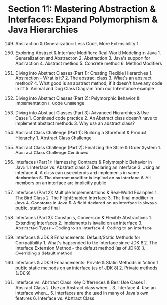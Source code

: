 # Section 11: Mastering Abstraction & Interfaces: Expand Polymorphism & Java Hierarchies

149. Abstraction & Generalization: Less Code, More Extensibility
    1. 

150. Exploring Abstract & Interface Modifiers: Real-World Modeling in Java
    1. Generalization and Abstraction
    2. Abstraction
    3. Java's support for Abstraction
    4. Abstract method
    5. Concrete method
    6. Method Modifiers

151. Diving into Abstract Classes (Part 1): Creating Flexible Hierarchies
    1. Abstraction - What is it?
    2. The abstract class
    3. What's an abstract method?
    4. What good is an abstract method, if it doesn't have any code in it?
    5. Animal and Dog Class Diagram from our Inheritance example

152. Diving into Abstract Classes (Part 2): Polymorphic Behavior & Implementation
    1. Code Challenge

153. Diving into Abstract Classes (Part 3): Advanced Hierarchies & Use Cases
    1. Continued code practice
    2. An Abstract class doesn't have to implement abstract methods
    3. Why use an abstract class?

154. Abstract Class Challenge (Part 1): Building a Storefront & Product Hierarchy
    1. Abstract Class Challenge

155. Abstract Class Challenge (Part 2): Finalizing the Store & Order System
    1. Abstract Class Challenge Continued

156. Interfaces (Part 1): Harnessing Contracts & Polymorphic Behavior in Java
    1. Interface vs. Abstract class
    2. Declaring an interface
    3. Using an interface
    4. A class can use extends and implements in same declaration
    5. The abstract modifier is implied on an interface
    6. All members on an interface are implicitly public

157. Interfaces (Part 2): Multiple Implementations & Real-World Examples
    1. The Bird Class
    2. The FlightEnabled Interface
    3. The final modifier in Java
    4. Constatns in Java
    5. A field declared on an Interface is always public, static and final 

158. Interfaces (Part 3): Constants, Conversion & Flexible Abstractions
    1. Extending Interfaces
    2. Implements is invalid on an interface
    3. Abstracted Types - Coding to an Interface
    4. Coding to an interface

159. Interfaces & JDK 8 Enhancements: Default/Static Methods for Compatibility
    1. What's happended to the Interface since JDK 8
    2. The Interface Extension Method - the default method (as of JDK8)
    3. Overriding a default method

160. Interfaces & JDK 9 Enhancements: Private & Static Methods in Action
    1. public static methods on an interface (as of JDK 8)
    2. Private methods (JDK 9)

161. Interface vs. Abstract Class: Key Differences & Best Use Cases
    1. Abstract Class
    2. Use an Abstract class when...
    3. Interface
    4. Use an interface when...
    5. Interfaces are the used in many of Java's own features
    6. Interface vs. Abstract Class
